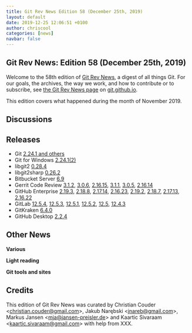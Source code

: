 ```yaml
---
title: Git Rev News Edition 58 (December 25th, 2019)
layout: default
date: 2019-12-25 12:06:51 +0100
author: chriscool
categories: [news]
navbar: false
---
```


## Git Rev News: Edition 58 (December 25th, 2019)

Welcome to the 58th edition of [Git Rev News](https://git.github.io/rev_news/rev_news/),
a digest of all things Git. For our goals, the archives, the way we work, and how to contribute or to
subscribe, see [the Git Rev News page](https://git.github.io/rev_news/rev_news/) on [git.github.io](http://git.github.io).

This edition covers what happened during the month of November 2019.

## Discussions

<!---
### General
-->

<!---
### Reviews
-->

<!---
### Support
-->

<!---
## Developer Spotlight:
-->

## Releases

+ Git [2.24.1 and others](https://public-inbox.org/git/xmqqr21cqcn9.fsf@gitster-ct.c.googlers.com/)
+ Git for Windows [2.24.1(2)](https://github.com/git-for-windows/git/releases/tag/v2.24.1.windows.2)
+ libgit2 [0.28.4](https://github.com/libgit2/libgit2/releases/tag/v0.28.4)
+ libgit2sharp [0.26.2](https://github.com/libgit2/libgit2sharp/releases/tag/v0.26.2)
+ Bitbucket Server [6.9](https://confluence.atlassian.com/bitbucketserver/bitbucket-server-release-notes-872139866.html)
+ Gerrit Code Review [3.1.2](https://www.gerritcodereview.com/3.1.html#312),
[3.0.6](https://www.gerritcodereview.com/3.0.html#306),
[2.16.15](https://www.gerritcodereview.com/2.16.html#21615),
[3.1.1](https://www.gerritcodereview.com/3.1.html#311),
[3.0.5](https://www.gerritcodereview.com/3.0.html#305),
[2.16.14](https://www.gerritcodereview.com/2.16.html#21614)
+ GitHub Enterprise [2.19.3](https://enterprise.github.com/releases/2.19.3/notes),
[2.18.8](https://enterprise.github.com/releases/2.18.8/notes),
[2.17.14](https://enterprise.github.com/releases/2.17.14/notes),
[2.16.23](https://enterprise.github.com/releases/2.16.23/notes),
[2.19.2](https://enterprise.github.com/releases/2.19.2/notes),
[2.18.7](https://enterprise.github.com/releases/2.18.7/notes),
[2.17.13](https://enterprise.github.com/releases/2.17.13/notes),
[2.16.22](https://enterprise.github.com/releases/2.16.22/notes)
+ GitLab [12.5.4](https://about.gitlab.com/blog/2019/12/10/critical-security-release-gitlab-12-5-4-released/),
[12.5.3](https://about.gitlab.com/blog/2019/12/03/gitlab-12-5-3-released/),
[12.5.1](https://about.gitlab.com/blog/2019/11/27/security-release-gitlab-12-5-1-released/),
[12.5.2](https://about.gitlab.com/blog/2019/11/27/security-release-gitlab-12-5-2-released/),
[12.5](https://about.gitlab.com/blog/2019/11/22/gitlab-12-5-released/),
[12.4.3](https://about.gitlab.com/blog/2019/11/18/gitlab-12-4-3-released/)
+ GitKraken [6.4.0](https://support.gitkraken.com/release-notes/current)
+ GitHub Desktop [2.2.4](https://desktop.github.com/release-notes/)

## Other News

__Various__


__Light reading__


__Git tools and sites__


## Credits

This edition of Git Rev News was curated by
Christian Couder &lt;<christian.couder@gmail.com>&gt;,
Jakub Narębski &lt;<jnareb@gmail.com>&gt;,
Markus Jansen &lt;<mja@jansen-preisler.de>&gt; and
Kaartic Sivaraam &lt;<kaartic.sivaraam@gmail.com>&gt;
with help from XXX.
